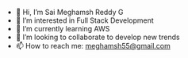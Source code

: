 - 👋 Hi, I’m Sai Meghamsh Reddy G
- 👀 I’m interested in Full Stack Development
- 🌱 I’m currently learning AWS
- 💞️ I’m looking to collaborate to develop new trends
- 📫 How to reach me: meghamsh55@gmail.com


<!---
meghamshg/meghamshg is a ✨ special ✨ repository because its `README.md` (this file) appears on your GitHub profile.
You can click the Preview link to take a look at your changes.
--->
